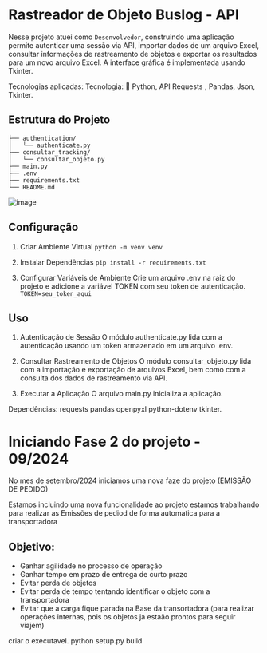 # Rastreador de Objeto Buslog - API

Nesse projeto atuei como `Desenvolvedor`, construindo uma aplicação permite autenticar uma sessão via API, importar dados de um arquivo Excel, consultar informações de rastreamento de objetos e exportar os resultados para um novo arquivo Excel. A interface gráfica é implementada usando Tkinter.

Tecnologias aplicadas: Tecnologia: 🎯 Python, API Requests , Pandas, Json, Tkinter.

## Estrutura do Projeto

    ├── authentication/
    │   └── authenticate.py
    ├── consultar_tracking/
    │   └── consultar_objeto.py
    ├── main.py
    ├── .env
    ├── requirements.txt
    └── README.md

![image](https://github.com/user-attachments/assets/08587bee-02c8-42bf-bac2-aa2a8750f731)



## Configuração
1. Criar Ambiente Virtual
`python -m venv venv`

3. Instalar Dependências
`pip install -r requirements.txt`

5. Configurar Variáveis de Ambiente
Crie um arquivo .env na raiz do projeto e adicione a variável TOKEN com seu token de autenticação.
`TOKEN=seu_token_aqui`

## Uso
1. Autenticação de Sessão
O módulo authenticate.py lida com a autenticação usando um token armazenado em um arquivo .env.

2. Consultar Rastreamento de Objetos
O módulo consultar_objeto.py lida com a importação e exportação de arquivos Excel, bem como com a consulta dos dados de rastreamento via API.

3. Executar a Aplicação
O arquivo main.py inicializa a aplicação.

Dependências:
requests
pandas
openpyxl
python-dotenv
tkinter.
 
# Iniciando Fase 2 do projeto - 09/2024 
No mes de setembro/2024 iniciamos uma nova faze do projeto (EMISSÃO DE PEDIDO)

Estamos incluindo uma nova funcionalidade ao projeto
estamos trabalhando para realizar as Emissões de pediod de forma automatica para a transportadora

## Objetivo: 
- Ganhar agilidade no processo de operação
- Ganhar tempo em prazo de entrega de curto prazo
- Evitar perda de objetos
- Evitar perda de tempo tentando identificar o objeto com a transportadora
- Evitar que a carga fique parada na Base da transortadora (para realizar operações internas, pois os objetos ja estaão prontos para seguir viajem)

criar o executavel.
python setup.py build

